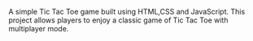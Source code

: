 A simple Tic Tac Toe game built using HTML,CSS and JavaScript. This project allows players to enjoy a classic game of Tic Tac Toe with multiplayer mode.
